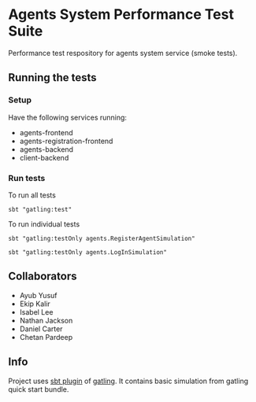# Agents System Performance Test Suite
Performance test respository for agents system service (smoke tests).

## Running the tests
### Setup
Have the following services running:
- agents-frontend
- agents-registration-frontend
- agents-backend
- client-backend


### Run tests
To run all tests
```
sbt "gatling:test"
```
To run individual tests
```
sbt "gatling:testOnly agents.RegisterAgentSimulation"
```
```
sbt "gatling:testOnly agents.LogInSimulation"
```



## Collaborators
- Ayub Yusuf
- Ekip Kalir
- Isabel Lee
- Nathan Jackson
- Daniel Carter
- Chetan Pardeep

## Info
Project uses [sbt plugin][sbtplugindoc] of [gatling][gatlingdoc].
It contains basic simulation from gatling quick start bundle.

[sbtplugindoc]: https://gatling.io/docs/current/extensions/sbt_plugin/
[gatlingdoc]: https://gatling.io/docs/current/advanced_tutorial/

